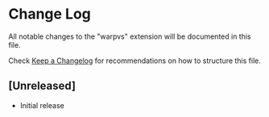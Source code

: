 # Change Log

All notable changes to the "warpvs" extension will be documented in this file.

Check [Keep a Changelog](http://keepachangelog.com/) for recommendations on how to structure this file.

## [Unreleased]

- Initial release